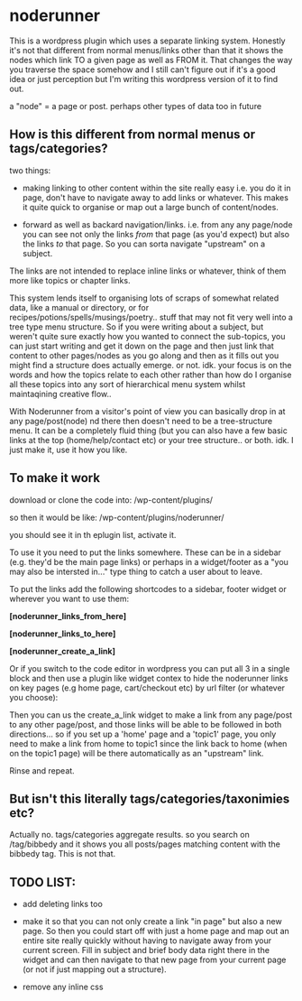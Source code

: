 # noderunner

This is a wordpress plugin which uses a separate linking system. Honestly it's not that different from normal menus/links other than that it shows the nodes which link TO a given page as well as FROM it. That changes the way you traverse the space somehow and I still can't figure out if it's a good idea or just perception but I'm writing this wordpress version of it to find out.

a "node" = a page or post. perhaps other types of data too in future


How is this different from normal menus or tags/categories?
-----------------------------------------------------------------------

two things:

- making linking to other content within the site really easy i.e. you do it in page, don't have to navigate away to add links or whatever. This makes it quite quick to organise or map out a large bunch of content/nodes.

- forward as well as backard navigation/links. i.e. from any any page/node you can see not only the links *from* that page (as you'd expect) but also the links *to* that page. So you can sorta navigate "upstream" on a subject.

The links are not intended to replace inline links or whatever, think of them more like topics or chapter links.

This system lends itself to organising lots of scraps of somewhat related data, like a manual or directory, or for recipes/potions/spells/musings/poetry.. stuff that may not fit very well into a tree type menu structure. So if you were writing about a subject, but weren't quite sure exactly how you wanted to connect the sub-topics, you can just start writing and get it down on the page and then just link that content to other pages/nodes as you go along and then as it fills out you might find a structure does actually emerge. or not. idk. your focus is on the words and how the topics relate to each other rather than how do I organise all these topics into any sort of hierarchical menu system whilst maintaqining creative flow.. 

With Noderunner from a visitor's point of view you can basically drop in at any page/post(node) nd there then doesn't need to be a tree-structure menu. It can be a completely fluid thing (but you can also have a few basic links at the top (home/help/contact etc) or your tree structure.. or both. idk. I just make it, use it how you like.



To make it work
----------------------------------------------------------------------------

download or clone the code into: /wp-content/plugins/ 

so then it would be like: /wp-content/plugins/noderunner/

you should see it in th eplugin list, activate it.

To use it you need to put the links somewhere. These can be in a sidebar (e.g. they'd be the main page links) or perhaps in a widget/footer as a "you may also be intersted in..." type thing to catch a user about to leave.

To put the links add the following shortcodes to a sidebar, footer widget or wherever you want to use them:

**[noderunner_links_from_here]**

**[noderunner_links_to_here]**

**[noderunner_create_a_link]**

Or if you switch to the code editor in wordpress you can put all 3 in a single block and then use a plugin like widget contex to hide the noderunner links on key pages (e.g home page, cart/checkout etc) by url filter (or whatever you choose):

Then you can us the create_a_link widget to make a link from any page/post to any other page/post, and those links will be able to be followed in both directions... so if you set up a 'home' page and a 'topic1' page, you only need to make a link from home to topic1 since the link back to home (when on the topic1 page) will be there automatically as an "upstream" link.

Rinse and repeat.




But isn't this literally tags/categories/taxonimies etc?
--------------------------------------------------------------------

Actually no. tags/categories aggregate results. so you search on /tag/bibbedy and it shows you all posts/pages matching content with the bibbedy tag. This is not that. 



TODO LIST:
------------------------------------------------------------------------

- add deleting links too

- make it so that you can not only create a link "in page" but also a new page. So then you could start off with just a home page and map out an entire site really quickly without having to navigate away from your current screen. Fill in subject and brief body data right there in the widget and can then navigate to that new page from your current page (or not if just mapping out a structure).

- remove any inline css


